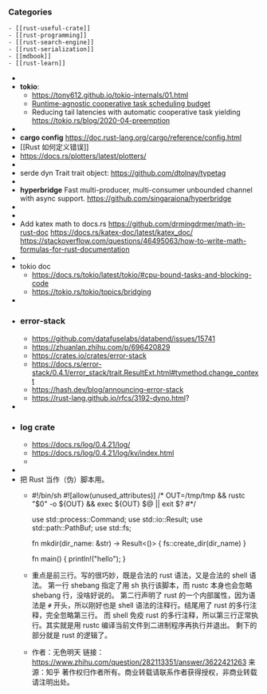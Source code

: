 ### Categories
	- [[rust-useful-crate]]
	- [[rust-programming]]
	- [[rust-search-engine]]
	- [[rust-serialization]]
	- [[mdbook]]
	- [[rust-learn]]
-
- **tokio**:
	- https://tony612.github.io/tokio-internals/01.html
	- [Runtime-agnostic cooperative task scheduling budget](https://internals.rust-lang.org/t/runtime-agnostic-cooperative-task-scheduling-budget/18796)
	- Reducing tail latencies with automatic cooperative task yielding
	  https://tokio.rs/blog/2020-04-preemption
-
- **cargo config**
  https://doc.rust-lang.org/cargo/reference/config.html
- [[Rust 如何定义错误]]
- https://docs.rs/plotters/latest/plotters/
-
- serde dyn Trait trait object:
  https://github.com/dtolnay/typetag
-
- **hyperbridge** Fast multi-producer, multi-consumer unbounded channel with async support.
  https://github.com/singaraiona/hyperbridge
-
-
- Add katex math to docs.rs
  https://github.com/drmingdrmer/math-in-rust-doc
  https://docs.rs/katex-doc/latest/katex_doc/
  https://stackoverflow.com/questions/46495063/how-to-write-math-formulas-for-rust-documentation
-
- tokio doc
	- https://docs.rs/tokio/latest/tokio/#cpu-bound-tasks-and-blocking-code
	- https://tokio.rs/tokio/topics/bridging
-
- ### error-stack
	- https://github.com/datafuselabs/databend/issues/15741
	- https://zhuanlan.zhihu.com/p/696420829
	- https://crates.io/crates/error-stack
	- https://docs.rs/error-stack/0.4.1/error_stack/trait.ResultExt.html#tymethod.change_context
	- https://hash.dev/blog/announcing-error-stack
	- https://rust-lang.github.io/rfcs/3192-dyno.html?
-
- ### log crate
	- https://docs.rs/log/0.4.21/log/
	- https://docs.rs/log/0.4.21/log/kv/index.html
	-
-
- 把 Rust 当作（伪）脚本用。
	- #!/bin/sh
	  #![allow(unused_attributes)] /*
	  OUT=/tmp/tmp && rustc "$0" -o ${OUT} && exec ${OUT} $@ || exit $? #*/
	  
	  use std::process::Command;
	  use std::io::Result;
	  use std::path::PathBuf;
	  use std::fs;
	  
	  fn mkdir(dir_name: &str) -> Result<()> {
	      fs::create_dir(dir_name)
	  }
	  
	  fn main() {
	      println!("hello");
	  }
	- 重点是前三行。写的很巧妙，既是合法的 rust 语法，又是合法的 shell 语法。
	  第一行 shebang 指定了用 sh 执行该脚本，而 rustc 本身也会忽略 shebang 行，没啥好说的。
	  第二行声明了 rust 的一个内部属性，因为语法是 `#` 开头，所以刚好也是 shell 语法的注释行。结尾用了 rust 的多行注释，完全忽略第三行。
	  而 shell 免疫 rust 的多行注释，所以第三行正常执行。其实就是用 rustc 编译当前文件到二进制程序再执行并退出。
	  剩下的部分就是 rust 的逻辑了。
	- 作者：无色明天
	  链接：https://www.zhihu.com/question/282113351/answer/3622421263
	  来源：知乎
	  著作权归作者所有。商业转载请联系作者获得授权，非商业转载请注明出处。